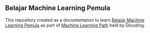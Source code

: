 ## Belajar Machine Learning Pemula

This repository created as a documentation to learn [Belajar Machine Learning Pemula](https://www.dicoding.com/academies/184) as part of [Machine Learning Path](https://www.dicoding.com/learningpaths/30) held by Dicoding.

